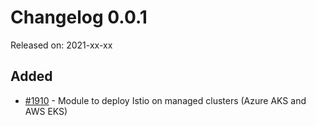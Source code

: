# Changelog 0.0.1

Released on: 2021-xx-xx

## Added
* [#1910](https://github.com/epiphany-platform/epiphany/issues/1910) - Module to deploy Istio on managed clusters (Azure AKS and AWS EKS)